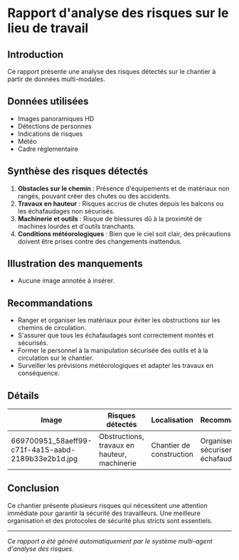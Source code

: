 # Rapport d'analyse des risques sur le lieu de travail
## Introduction
Ce rapport présente une analyse des risques détectés sur le chantier à partir de données multi-modales.

## Données utilisées
- Images panoramiques HD
- Détections de personnes
- Indications de risques
- Météo
- Cadre réglementaire

## Synthèse des risques détectés
1. **Obstacles sur le chemin** : Présence d'équipements et de matériaux non rangés, pouvant créer des chutes ou des accidents.
2. **Travaux en hauteur** : Risques accrus de chutes depuis les balcons ou les échafaudages non sécurisés.
3. **Machinerie et outils** : Risque de blessures dû à la proximité de machines lourdes et d'outils tranchants.
4. **Conditions météorologiques** : Bien que le ciel soit clair, des précautions doivent être prises contre des changements inattendus.

## Illustration des manquements
- Aucune image annotée à insérer.

## Recommandations
- Ranger et organiser les matériaux pour éviter les obstructions sur les chemins de circulation.
- S'assurer que tous les échafaudages sont correctement montés et sécurisés.
- Former le personnel à la manipulation sécurisée des outils et à la circulation sur le chantier.
- Surveiller les prévisions météorologiques et adapter les travaux en conséquence.

## Détails
| Image | Risques détectés | Localisation | Recommandations |
|-------|------------------|--------------|-----------------|
| 669700951_58aeff99-c71f-4a15-aabd-2189b33e2b1d.jpg | Obstructions, travaux en hauteur, machinerie | Chantier de construction | Organiser le site, sécuriser les échafaudages |

## Conclusion
Ce chantier présente plusieurs risques qui nécessitent une attention immédiate pour garantir la sécurité des travailleurs. Une meilleure organisation et des protocoles de sécurité plus stricts sont essentiels.

---
*Ce rapport a été généré automatiquement par le système multi-agent d'analyse des risques.*